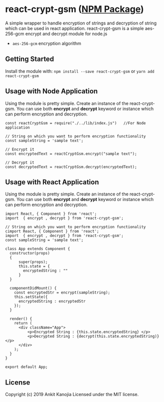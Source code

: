 # react-crypt-gsm ([NPM Package](https://www.npmjs.com/package/react-crypt-gsm "NPM Package"))
A simple wrapper to handle encryption of strings and decryption of string which can be used in react application. react-crypt-gsm is a simple aes-256-gcm encrypt and decrypt module for node.js

  - `aes-256-gcm` encryption algorithm

## Getting Started
Install the module with: `npm install --save react-crypt-gsm` or `yarn add react-crypt-gsm`

## Usage with Node Application
Using the module is pretty simple.  Create an instance of the react-crypt-gsm. You can use both **encrypt** and **decrypt** keyword or instance which can perform encryption and decryption.

```
const reactCryptGsm = require("./../lib/index.js")   //For Node application

// String on which you want to perform encryption functionality
const sampleString = 'sample text';

// Encrypt it
const encryptedText = reactCryptGsm.encrypt("sample text");

// Decrypt it
const decryptedText = reactCryptGsm.decrypt(encryptedText);
```

## Usage with React Application
Using the module is pretty simple.  Create an instance of the react-crypt-gsm. You can use both **encrypt** and **decrypt** keyword or instance which can perform encryption and decryption.

```
import React, { Component } from 'react';
import  { encrypt , decrypt } from 'react-crypt-gsm';

// String on which you want to perform encryption functionality
cimport React, { Component } from 'react';
import  { encrypt , decrypt } from 'react-crypt-gsm';
const sampleString = 'sample text';

class App extends Component {
  constructor(props)
  {
      super(props);
      this.state = {
        encryptedString : ""
      }
  }

  componentDidMount() {
    const encryptedStr = encrypt(sampleString);
    this.setState({
      encryptedString : encryptedStr
    });
  }

  render() {
    return (
      <div className="App">
          <p>Encrypted String : {this.state.encryptedString} </p>
          <p>Decrypted String : {decrypt(this.state.encryptedString)} </p>
      </div>
    );
  }
}

export default App;
```

## License
Copyright (c) 2019 Ankit Kanojia
Licensed under the MIT license.
